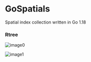# GoSpatials
Spatial index collection written in Go 1.18


### Rtree


![image0](https://user-images.githubusercontent.com/69315285/158785147-b04547d4-63e7-4661-973c-02df481ae6ef.png)

![image1](https://user-images.githubusercontent.com/69315285/158785148-09387ba9-7c98-4903-8662-e13d28cd80ac.png)
